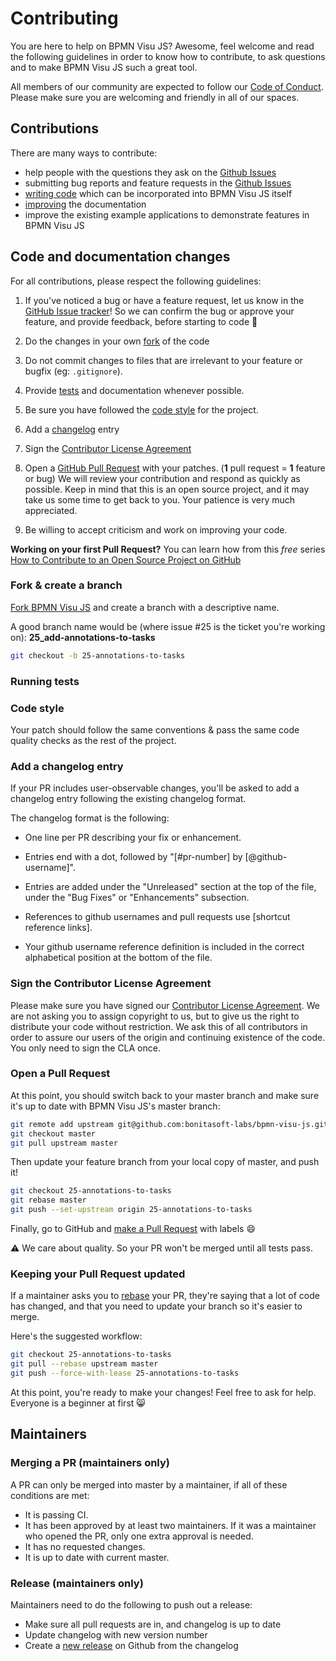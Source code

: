 # Contributing

You are here to help on BPMN Visu JS? Awesome, feel welcome and read the following guidelines in order to know how to contribute, to ask questions and to make BPMN Visu JS such a great tool.

All members of our community are expected to follow our [Code of Conduct](CODE_OF_CONDUCT.md). Please make sure you are welcoming and friendly in all of our spaces.

## Contributions 

There are many ways to contribute:

- help people with the questions they ask on the [Github Issues](https://github.com/bonitasoft-labs/bpmn-visu-js/issues )
- submitting bug reports and feature requests in the [Github Issues](https://github.com/bonitasoft-labs/bpmn-visu-js/issues/new )
- [writing code](CONTRIBUTING.md#code-and-documentation-changes) which can be incorporated into BPMN Visu JS itself
- [improving](CONTRIBUTING.md#code-and-documentation-changes) the documentation
- improve the existing example applications to demonstrate features in BPMN Visu JS

## Code and documentation changes

For all contributions, please respect the following guidelines:

1. If you've noticed a bug or have a feature request, let us know in the [GitHub Issue tracker](https://github.com/bonitasoft-labs/bpmn-visu-js/issues/new )! So we can confirm the bug or approve your feature, and provide feedback, before starting to code :slightly_smiling_face:

2. Do the changes in your own [fork](CONTRIBUTING.md#fork--create-a-branch) of the code

3. Do not commit changes to files that are irrelevant to your feature or bugfix (eg: `.gitignore`).

4. Provide [tests](CONTRIBUTING.md#running-tests) and documentation whenever possible.

5. Be sure you have followed the [code style](CONTRIBUTING.md#code-style) for the project.

6. Add a [changelog](CONTRIBUTING.md#add-a-changelog-entry) entry

7. Sign the [Contributor License Agreement](CONTRIBUTING.md#contributor-license-agreement)

8. Open a [GitHub Pull Request](CONTRIBUTING.md#open-a-pull-request) with your patches. (**1** pull request = **1** feature or bug)
   We will review your contribution and respond as quickly as possible. Keep in mind that this is an open source project, and it may take us some time to get back to you. Your patience is very much appreciated.

9. Be willing to accept criticism and work on improving your code. 

**Working on your first Pull Request?** You can learn how from  this *free* series [How to Contribute to an Open Source Project on  GitHub](https://egghead.io/series/how-to-contribute-to-an-open-source-project-on-github)    

### Fork & create a branch

[Fork BPMN Visu JS](https://help.github.com/articles/fork-a-repo) and create a branch with a descriptive name. 

A good branch name would be (where issue #25 is the ticket you're working on): **25_add-annotations-to-tasks**

```sh
git checkout -b 25-annotations-to-tasks
```

### Running tests



### Code style

Your patch should follow the same conventions & pass the same code quality checks as the rest of the project.

### Add a changelog entry

If your PR includes user-observable changes, you'll be asked to add a changelog entry following the existing changelog format.

The changelog format is the following:

* One line per PR describing your fix or enhancement.

* Entries end with a dot, followed by "[#pr-number] by [@github-username]".

* Entries are added under the "Unreleased" section at the top of the file, under the "Bug Fixes" or "Enhancements" subsection.

* References to github usernames and pull requests use [shortcut reference links].

* Your github username reference definition is included in the correct alphabetical position at the bottom of the file.

### Sign the Contributor License Agreement

Please make sure you have signed our [Contributor License Agreement](). We are not asking you to assign copyright to us, but to give us the right to distribute your code without restriction. We ask this of all contributors in order to assure our users of the origin and continuing existence of the code. You only need to sign the CLA once.

### Open a Pull Request

At this point, you should switch back to your master branch and make sure it's up to date with BPMN Visu JS's master branch:

```sh
git remote add upstream git@github.com:bonitasoft-labs/bpmn-visu-js.git
git checkout master
git pull upstream master
```

Then update your feature branch from your local copy of master, and push it!

```sh
git checkout 25-annotations-to-tasks
git rebase master
git push --set-upstream origin 25-annotations-to-tasks
```

Finally, go to GitHub and [make a Pull Request](https://help.github.com/articles/creating-a-pull-request) ​with labels :smile:

:warning: ​We care about quality. So your PR won't be merged until all tests pass.

### Keeping your Pull Request updated

If a maintainer asks you to [rebase](http://git-scm.com/book/en/Git-Branching-Rebasing) your PR, they're saying that a lot of code has changed, and that you need to update your branch so it's easier to merge.

Here's the suggested workflow:

```sh
git checkout 25-annotations-to-tasks
git pull --rebase upstream master
git push --force-with-lease 25-annotations-to-tasks
```



At this point, you're ready to make your changes! Feel free to ask for help. Everyone is a beginner at first :smile_cat:



## Maintainers

### Merging a PR (maintainers only)

A PR can only be merged into master by a maintainer, if all of these conditions are met:

* It is passing CI.
* It has been approved by at least two maintainers. If it was a maintainer who opened the PR, only one extra approval is needed.
* It has no requested changes.
* It is up to date with current master.

### Release (maintainers only)

Maintainers need to do the following to push out a release:

* Make sure all pull requests are in, and changelog is up to date
* Update changelog with new version number
* Create a [new release](https://github.com/bonitasoft-labs/bpmn-visu-js/releases/new) on Github from the changelog




